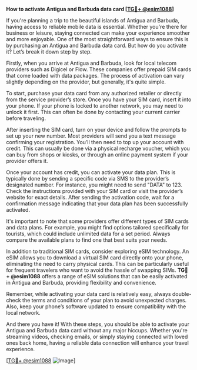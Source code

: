 **How to activate Antigua and Barbuda data card [[TG💪+ @esim1088](https://t.me/s/esim1088)]**

If you're planning a trip to the beautiful islands of Antigua and Barbuda, having access to reliable mobile data is essential. Whether you're there for business or leisure, staying connected can make your experience smoother and more enjoyable. One of the most straightforward ways to ensure this is by purchasing an Antigua and Barbuda data card. But how do you activate it? Let’s break it down step by step.

Firstly, when you arrive at Antigua and Barbuda, look for local telecom providers such as Digicel or Flow. These companies offer prepaid SIM cards that come loaded with data packages. The process of activation can vary slightly depending on the provider, but generally, it's quite simple. 

To start, purchase your data card from any authorized retailer or directly from the service provider’s store. Once you have your SIM card, insert it into your phone. If your phone is locked to another network, you may need to unlock it first. This can often be done by contacting your current carrier before traveling.

After inserting the SIM card, turn on your device and follow the prompts to set up your new number. Most providers will send you a text message confirming your registration. You’ll then need to top up your account with credit. This can usually be done via a physical recharge voucher, which you can buy from shops or kiosks, or through an online payment system if your provider offers it.

Once your account has credit, you can activate your data plan. This is typically done by sending a specific code via SMS to the provider’s designated number. For instance, you might need to send "DATA" to 123. Check the instructions provided with your SIM card or visit the provider’s website for exact details. After sending the activation code, wait for a confirmation message indicating that your data plan has been successfully activated.

It's important to note that some providers offer different types of SIM cards and data plans. For example, you might find options tailored specifically for tourists, which could include unlimited data for a set period. Always compare the available plans to find one that best suits your needs.

In addition to traditional SIM cards, consider exploring eSIM technology. An eSIM allows you to download a virtual SIM card directly onto your phone, eliminating the need to carry physical cards. This can be particularly useful for frequent travelers who want to avoid the hassle of swapping SIMs. **TG💪+ @esim1088** offers a range of eSIM solutions that can be easily activated in Antigua and Barbuda, providing flexibility and convenience.

Remember, while activating your data card is relatively easy, always double-check the terms and conditions of your plan to avoid unexpected charges. Also, keep your phone’s software updated to ensure compatibility with the local network.

And there you have it! With these steps, you should be able to activate your Antigua and Barbuda data card without any major hiccups. Whether you're streaming videos, checking emails, or simply staying connected with loved ones back home, having a reliable data connection will enhance your travel experience.

[[TG💪+ @esim1088](https://t.me/s/esim1088) ![Image](https://i.postimg.cc/Y0z9fWf4/image.png)]